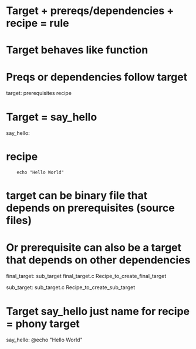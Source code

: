 # Target + prereqs/dependencies + recipe = rule 
# Target behaves like function
# Preqs or dependencies follow target
target: prerequisites
<TAB> recipe

# Target = say_hello
say_hello:
# recipe
        echo "Hello World"

# target can be binary file that depends on prerequisites (source files)
# Or prerequisite can also be a target that depends on other dependencies
final_target: sub_target final_target.c
        Recipe_to_create_final_target

sub_target: sub_target.c
        Recipe_to_create_sub_target

# Target say_hello just name for recipe = phony target 
say_hello:
        @echo "Hello World"